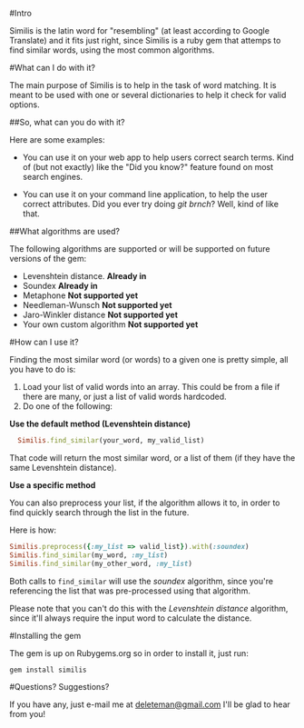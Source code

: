 #Intro

Similis is the latin word for "resembling" (at least according to Google Translate) and it fits just right, since Similis is a ruby gem that attemps to find similar words, using the most common algorithms.

#What can I do with it?

The main purpose of Similis is to help in the task of word matching. It is meant to be used with one or several dictionaries to help it check for valid options. 

##So, what can you do with it?

Here are some examples:

+ You can use it on your web app to help users correct search terms. Kind of (but not exactly) like the "Did you know?" feature found on most search engines.

+ You can use it on your command line application, to help the user correct attributes. Did you ever try doing _git brnch_? Well, kind of like that.


##What algorithms are used?

The following algorithms are supported or will be supported on future versions of the gem:

+ Levenshtein distance. **Already in**
+ Soundex **Already in**
+ Metaphone **Not supported yet**
+ Needleman-Wunsch  **Not supported yet**
+ Jaro-Winkler distance  **Not supported yet**
+ Your own custom algorithm **Not supported yet**

#How can I use it?

Finding the most similar word (or words) to a given one is pretty simple, all you have to do is:

1. Load your list of valid words into an array. This could be from a file if there are many, or just a list of valid words hardcoded.
2. Do one of the following:

**Use the default method (Levenshtein distance)**
```ruby
  Similis.find_similar(your_word, my_valid_list) 
```
That code will return the most similar word, or a list of them (if they have the same Levenshtein distance).

**Use a specific method**

You can also preprocess your list, if the algorithm allows it to, in order to find quickly search through the list in the future.

Here is how:

```ruby
Similis.preprocess({:my_list => valid_list}).with(:soundex)
Similis.find_similar(my_word, :my_list)
Similis.find_similar(my_other_word, :my_list)
```

Both calls to ```find_similar``` will use the _soundex_ algorithm, since you're referencing the list that was pre-processed using that algorithm.

Please note that you can't do this with the _Levenshtein distance_ algorithm, since it'll always require the input word to calculate the distance.

#Installing the gem

The gem is up on Rubygems.org so in order to install it, just run:

```
gem install similis
```

#Questions? Suggestions?

If you have any, just e-mail me at deleteman@gmail.com I'll be glad to hear from you!
